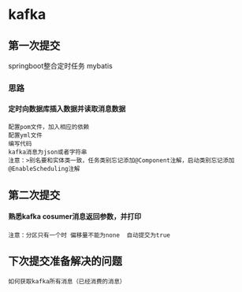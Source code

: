 # kafka
##  第一次提交
springboot整合定时任务 mybatis
### 思路

#### 定时向数据库插入数据并读取消息数据
	配置pom文件，加入相应的依赖
	配置yml文件
	编写代码
	kafka消息为json或者字符串
	注意：>别名要和实体类一致，任务类别忘记添加@Component注解，启动类别忘记添加@EnableScheduling注解
## 第二次提交
#### 熟悉kafka cosumer消息返回参数，并打印
	注意：分区只有一个时 偏移量不能为none  自动提交为true
## 下次提交准备解决的问题
	如何获取kafka所有消息（已经消费的消息）